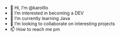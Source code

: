 - 👋 Hi, I’m @karolllo
- 👀 I’m interested in becoming a DEV
- 🌱 I’m currently learning Java
- 💞️ I’m looking to collaborate on interesting projects
- 📫 How to reach me pm

<!---
karolllo/karolllo is a ✨ special ✨ repository because its `README.md` (this file) appears on your GitHub profile.
You can click the Preview link to take a look at your changes.
--->
